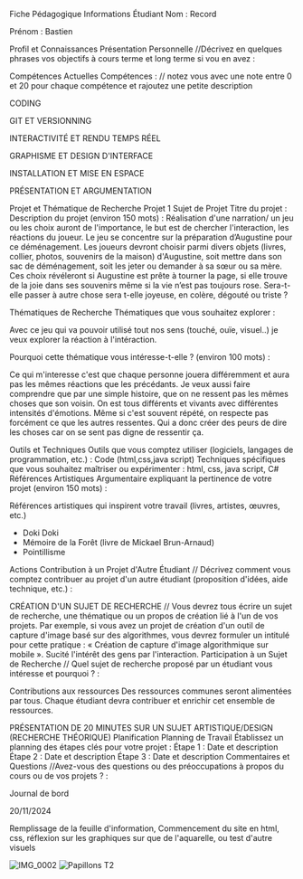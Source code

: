Fiche Pédagogique
Informations Étudiant
Nom : Record

Prénom : Bastien

Profil et Connaissances
Présentation Personnelle
//Décrivez en quelques phrases vos objectifs à cours terme et long terme si vou en avez :

Compétences Actuelles
Compétences :
// notez vous avec une note entre 0 et 20 pour chaque compétence et rajoutez une petite description

CODING

GIT ET VERSIONNING

INTERACTIVITÉ ET RENDU TEMPS RÉEL

GRAPHISME ET DESIGN D'INTERFACE

INSTALLATION ET MISE EN ESPACE

PRÉSENTATION ET ARGUMENTATION

Projet et Thématique de Recherche
Projet 1
Sujet de Projet
Titre du projet :
Description du projet (environ 150 mots) :
Réalisation d'une narration/ un jeu ou les choix auront de l'importance, le but est de chercher l'interaction, les réactions du joueur.
Le jeu se concentre sur la préparation d’Augustine pour ce déménagement. Les joueurs devront choisir parmi divers objets (livres, collier, photos, souvenirs de la maison) 
d'Augustine, soit mettre dans son sac de déménagement, soit les jeter ou demander à sa sœur ou sa mère.
Ces choix révéleront si Augustine est prête à tourner la page, si elle trouve de la joie dans ses souvenirs même si la vie n’est pas toujours rose.
Sera-t-elle passer à autre chose sera t-elle joyeuse, en colère, dégouté ou triste ?

Thématiques de Recherche
Thématiques que vous souhaitez explorer :

Avec ce jeu qui va pouvoir utilisé tout nos sens (touché, ouïe, visuel..) je veux explorer la réaction à l'intéraction.

Pourquoi cette thématique vous intéresse-t-elle ? (environ 100 mots) :

Ce qui m'interesse c'est que chaque personne jouera différemment et aura pas les mêmes réactions que les précédants. Je veux aussi faire comprendre que par une simple histoire,
que on ne ressent pas les mêmes choses que son voisin. On est tous différents et vivants avec différentes intensités d'émotions. Même si c'est souvent répété, on respecte pas forcément ce que les autres ressentes.
Qui a donc créer des peurs de dire les choses car on se sent pas digne de ressentir ça.
                                

Outils et Techniques
Outils que vous comptez utiliser (logiciels, langages de programmation, etc.) :
Code (html,css,java script)
Techniques spécifiques que vous souhaitez maîtriser ou expérimenter :
html, css, java script, C#
Références Artistiques
Argumentaire expliquant la pertinence de votre projet (environ 150 mots) :

Références artistiques qui inspirent votre travail (livres, artistes, œuvres, etc.) 
  - Doki Doki
  - Mémoire de la Forêt (livre de Mickael Brun-Arnaud)
  - Pointillisme

Actions
Contribution à un Projet d'Autre Étudiant
// Décrivez comment vous comptez contribuer au projet d'un autre étudiant (proposition d'idées, aide technique, etc.) :

CRÉATION D'UN SUJET DE RECHERCHE
// Vous devrez tous écrire un sujet de recherche, une thématique ou un propos de création lié à l'un de vos projets. Par exemple, si vous avez un projet de création d'un outil de capture d'image basé sur des algorithmes, vous devrez formuler un intitulé pour cette pratique : « Création de capture d'image algorithmique sur mobile ».
Sucité l'intérêt des gens par l'interaction. 
Participation à un Sujet de Recherche
// Quel sujet de recherche proposé par un étudiant vous intéresse et pourquoi ? :

Contributions aux ressources
Des ressources communes seront alimentées par tous. Chaque étudiant devra contribuer et enrichir cet ensemble de ressources.

PRÉSENTATION DE 20 MINUTES SUR UN SUJET ARTISTIQUE/DESIGN (RECHERCHE THÉORIQUE)
Planification
Planning de Travail
Établissez un planning des étapes clés pour votre projet :
Étape 1 : Date et description
Étape 2 : Date et description
Étape 3 : Date et description
Commentaires et Questions
//Avez-vous des questions ou des préoccupations à propos du cours ou de vos projets ? :

Journal de bord

20/11/2024

Remplissage de la feuille d'information, Commencement du site en html, css, réflexion sur les graphiques sur que de l'aquarelle, ou test d'autre visuels

![IMG_0002](https://github.com/user-attachments/assets/94cda533-f3b2-476e-9145-7d1895708e4f)
![Papillons T2](https://github.com/user-attachments/assets/d6ed217f-fbcf-424c-9138-684545f6edcd)




